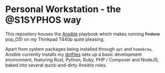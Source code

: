 # Personal Workstation - the @S1SYPHOS way

This repository houses the [Ansible](https://www.ansible.com) playbook which makes running ~~Fedora~~ pop_OS! on my Thinkpad T440p quite pleasing.

Apart from system packages being installed through `apt` and `homebrew`, Ansible currently installs my [dotfiles](https://github.com/S1SYPHOS/dotfiles) sets up a basic development environment, featuring Rust, Python, Ruby, PHP / Composer and NodeJS, baked into several quick-and-dirty Ansible roles.
